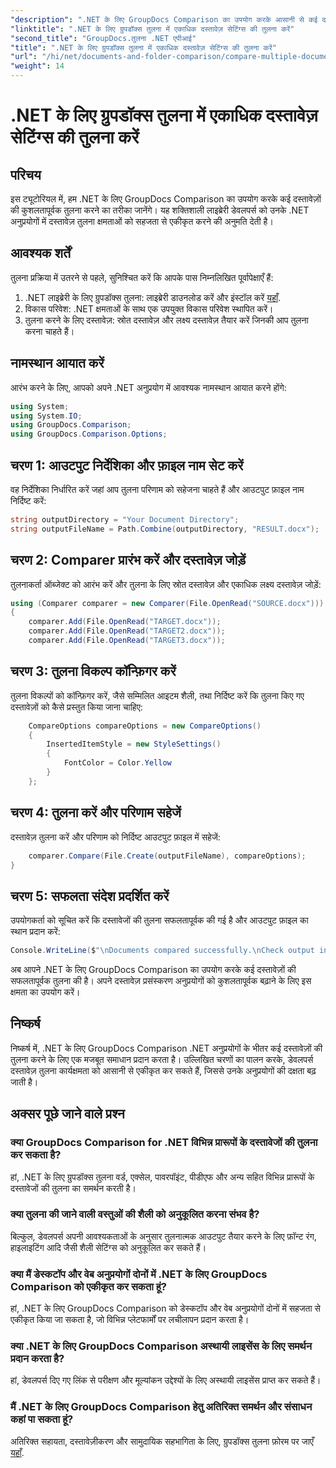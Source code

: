 ```yaml
---
"description": ".NET के लिए GroupDocs Comparison का उपयोग करके आसानी से कई दस्तावेज़ों की तुलना करने का तरीका जानें। सहज दस्तावेज़ प्रसंस्करण के लिए हमारे चरण-दर-चरण मार्गदर्शिका का पालन करें।"
"linktitle": ".NET के लिए ग्रुपडॉक्स तुलना में एकाधिक दस्तावेज़ सेटिंग्स की तुलना करें"
"second_title": "GroupDocs.तुलना .NET एपीआई"
"title": ".NET के लिए ग्रुपडॉक्स तुलना में एकाधिक दस्तावेज़ सेटिंग्स की तुलना करें"
"url": "/hi/net/documents-and-folder-comparison/compare-multiple-documents-settings-dotnet/"
"weight": 14
---
```


# .NET के लिए ग्रुपडॉक्स तुलना में एकाधिक दस्तावेज़ सेटिंग्स की तुलना करें

## परिचय
इस ट्यूटोरियल में, हम .NET के लिए GroupDocs Comparison का उपयोग करके कई दस्तावेज़ों की कुशलतापूर्वक तुलना करने का तरीका जानेंगे। यह शक्तिशाली लाइब्रेरी डेवलपर्स को उनके .NET अनुप्रयोगों में दस्तावेज़ तुलना क्षमताओं को सहजता से एकीकृत करने की अनुमति देती है।
## आवश्यक शर्तें
तुलना प्रक्रिया में उतरने से पहले, सुनिश्चित करें कि आपके पास निम्नलिखित पूर्वापेक्षाएँ हैं:
1. .NET लाइब्रेरी के लिए ग्रुपडॉक्स तुलना: लाइब्रेरी डाउनलोड करें और इंस्टॉल करें [यहाँ](https://releases.groupdocs.com/comparison/net/).
2. विकास परिवेश: .NET क्षमताओं के साथ एक उपयुक्त विकास परिवेश स्थापित करें।
3. तुलना करने के लिए दस्तावेज़: स्रोत दस्तावेज़ और लक्ष्य दस्तावेज़ तैयार करें जिनकी आप तुलना करना चाहते हैं।

## नामस्थान आयात करें
आरंभ करने के लिए, आपको अपने .NET अनुप्रयोग में आवश्यक नामस्थान आयात करने होंगे:
```csharp
using System;
using System.IO;
using GroupDocs.Comparison;
using GroupDocs.Comparison.Options;
```
## चरण 1: आउटपुट निर्देशिका और फ़ाइल नाम सेट करें
वह निर्देशिका निर्धारित करें जहां आप तुलना परिणाम को सहेजना चाहते हैं और आउटपुट फ़ाइल नाम निर्दिष्ट करें:
```csharp
string outputDirectory = "Your Document Directory";
string outputFileName = Path.Combine(outputDirectory, "RESULT.docx");
```
## चरण 2: Comparer प्रारंभ करें और दस्तावेज़ जोड़ें
तुलनाकर्ता ऑब्जेक्ट को आरंभ करें और तुलना के लिए स्रोत दस्तावेज़ और एकाधिक लक्ष्य दस्तावेज़ जोड़ें:
```csharp
using (Comparer comparer = new Comparer(File.OpenRead("SOURCE.docx")))
{
    comparer.Add(File.OpenRead("TARGET.docx"));
    comparer.Add(File.OpenRead("TARGET2.docx"));
    comparer.Add(File.OpenRead("TARGET3.docx"));
```
## चरण 3: तुलना विकल्प कॉन्फ़िगर करें
तुलना विकल्पों को कॉन्फ़िगर करें, जैसे सम्मिलित आइटम शैली, तथा निर्दिष्ट करें कि तुलना किए गए दस्तावेज़ों को कैसे प्रस्तुत किया जाना चाहिए:
```csharp
    CompareOptions compareOptions = new CompareOptions()
    {
        InsertedItemStyle = new StyleSettings()
        {
            FontColor = Color.Yellow
        }
    };
```
## चरण 4: तुलना करें और परिणाम सहेजें
दस्तावेज़ तुलना करें और परिणाम को निर्दिष्ट आउटपुट फ़ाइल में सहेजें:
```csharp
    comparer.Compare(File.Create(outputFileName), compareOptions);
}
```
## चरण 5: सफलता संदेश प्रदर्शित करें
उपयोगकर्ता को सूचित करें कि दस्तावेजों की तुलना सफलतापूर्वक की गई है और आउटपुट फ़ाइल का स्थान प्रदान करें:
```csharp
Console.WriteLine($"\nDocuments compared successfully.\nCheck output in {outputDirectory}.");
```
अब आपने .NET के लिए GroupDocs Comparison का उपयोग करके कई दस्तावेज़ों की सफलतापूर्वक तुलना की है। अपने दस्तावेज़ प्रसंस्करण अनुप्रयोगों को कुशलतापूर्वक बढ़ाने के लिए इस क्षमता का उपयोग करें।

## निष्कर्ष
निष्कर्ष में, .NET के लिए GroupDocs Comparison .NET अनुप्रयोगों के भीतर कई दस्तावेज़ों की तुलना करने के लिए एक मजबूत समाधान प्रदान करता है। उल्लिखित चरणों का पालन करके, डेवलपर्स दस्तावेज़ तुलना कार्यक्षमता को आसानी से एकीकृत कर सकते हैं, जिससे उनके अनुप्रयोगों की दक्षता बढ़ जाती है।
## अक्सर पूछे जाने वाले प्रश्न
### क्या GroupDocs Comparison for .NET विभिन्न प्रारूपों के दस्तावेजों की तुलना कर सकता है?
हां, .NET के लिए ग्रुपडॉक्स तुलना वर्ड, एक्सेल, पावरपॉइंट, पीडीएफ और अन्य सहित विभिन्न प्रारूपों के दस्तावेजों की तुलना का समर्थन करती है।
### क्या तुलना की जाने वाली वस्तुओं की शैली को अनुकूलित करना संभव है?
बिल्कुल, डेवलपर्स अपनी आवश्यकताओं के अनुसार तुलनात्मक आउटपुट तैयार करने के लिए फ़ॉन्ट रंग, हाइलाइटिंग आदि जैसी शैली सेटिंग्स को अनुकूलित कर सकते हैं।
### क्या मैं डेस्कटॉप और वेब अनुप्रयोगों दोनों में .NET के लिए GroupDocs Comparison को एकीकृत कर सकता हूं?
हां, .NET के लिए GroupDocs Comparison को डेस्कटॉप और वेब अनुप्रयोगों दोनों में सहजता से एकीकृत किया जा सकता है, जो विभिन्न प्लेटफार्मों पर लचीलापन प्रदान करता है।
### क्या .NET के लिए GroupDocs Comparison अस्थायी लाइसेंस के लिए समर्थन प्रदान करता है?
हां, डेवलपर्स दिए गए लिंक से परीक्षण और मूल्यांकन उद्देश्यों के लिए अस्थायी लाइसेंस प्राप्त कर सकते हैं।
### मैं .NET के लिए GroupDocs Comparison हेतु अतिरिक्त समर्थन और संसाधन कहां पा सकता हूं?
अतिरिक्त सहायता, दस्तावेज़ीकरण और सामुदायिक सहभागिता के लिए, ग्रुपडॉक्स तुलना फ़ोरम पर जाएँ [यहाँ](https://forum.groupdocs.com/c/comparison/12).